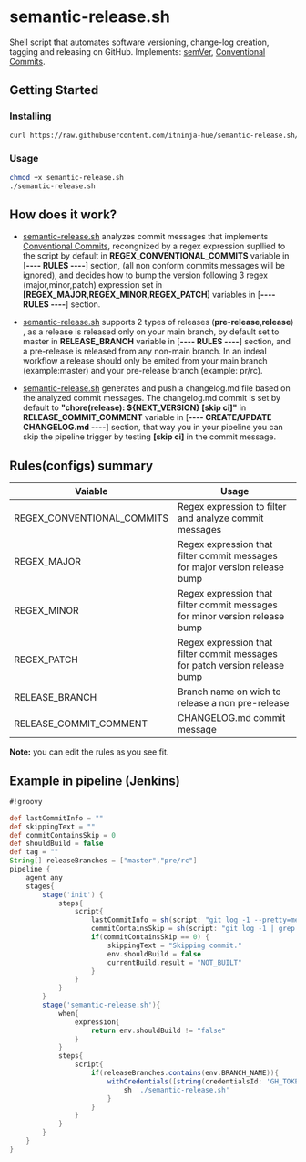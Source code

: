 # semantic-release.sh
Shell script that automates software versioning, change-log creation, tagging and releasing on GitHub. Implements: [semVer](https://semver.org/), [Conventional Commits](https://www.conventionalcommits.org/en/v1.0.0-beta.4/).

## Getting Started

### Installing
```bash
curl https://raw.githubusercontent.com/itninja-hue/semantic-release.sh/master/semantic-release.sh --output semantic-release.sh
```
### Usage
```bash
chmod +x semantic-release.sh 
./semantic-release.sh
```

## How does it work?
* [semantic-release.sh](https://github.com/itninja-hue/semantic-release.sh) analyzes commit messages that implements [Conventional Commits](https://www.conventionalcommits.org/en/v1.0.0-beta.4/), recongnized by a regex expression supllied to the script by default in **REGEX_CONVENTIONAL_COMMITS** variable in [**---- RULES ----**] section, (all non conform commits messages will be ignored), and decides how to bump the version following 3 regex (major,minor,patch) expression set in **[REGEX_MAJOR,REGEX_MINOR,REGEX_PATCH]** variables in [**---- RULES ----**] section.

* [semantic-release.sh](https://github.com/itninja-hue/semantic-release.sh) supports 2 types of releases (**pre-release**,**release**) , as a release is released only on your main branch, by default set to master in **RELEASE_BRANCH** variable in [**---- RULES ----**] section, and a pre-release is released from any non-main branch. In an indeal workflow a release should only be emited from your main branch (example:master) and your pre-release branch (example: pr/rc).

* [semantic-release.sh](https://github.com/itninja-hue/semantic-release.sh) generates and push a changelog.md file based on the analyzed commit messages. The changelog.md commit is set by default to **"chore(release): ${NEXT_VERSION} [skip ci]"**
in **RELEASE_COMMIT_COMMENT** variable in [**---- CREATE/UPDATE CHANGELOG.md ----**] section, that way you in your pipeline you can skip the pipeline trigger by testing **[skip ci]** in the commit message.

## Rules(configs) summary
|Vaiable|Usage|
|-------|--------|
|REGEX_CONVENTIONAL_COMMITS|Regex expression to filter and analyze commit messages|
|REGEX_MAJOR|Regex expression that filter commit messages for major version release bump|
|REGEX_MINOR|Regex expression that filter commit messages for minor version release bump|
|REGEX_PATCH|Regex expression that filter commit messages for patch version release bump|
|RELEASE_BRANCH|Branch name on wich to release a non pre-release|
|RELEASE_COMMIT_COMMENT|CHANGELOG.md commit message|

**Note:** you can edit the rules as you see fit.

## Example in pipeline (Jenkins)
```groovy
#!groovy

def lastCommitInfo = ""
def skippingText = ""
def commitContainsSkip = 0
def shouldBuild = false
def tag = ""
String[] releaseBranches = ["master","pre/rc"]
pipeline {
    agent any
    stages{
        stage('init') {
            steps{
                script{
                    lastCommitInfo = sh(script: "git log -1 --pretty=medium", returnStdout: true).trim()
                    commitContainsSkip = sh(script: "git log -1 | grep '.*\\[skip ci\\].*'", returnStatus: true)
                    if(commitContainsSkip == 0) {
                        skippingText = "Skipping commit."
                        env.shouldBuild = false
                        currentBuild.result = "NOT_BUILT"
                    }
                }
            }
        }
        stage('semantic-release.sh'){
            when{
                expression{
                    return env.shouldBuild != "false"
                }
            }
            steps{
                script{
                    if(releaseBranches.contains(env.BRANCH_NAME)){
                        withCredentials([string(credentialsId: 'GH_TOKEN', variable: 'GH_TOKEN')]){
                            sh './semantic-release.sh'
                        }
                    }
                }
            }     
        }
    }   
}
```